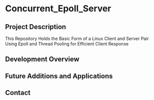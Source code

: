 # Concurrent_Epoll_Server

## Project Description
This Repository Holds the Basic Form of a Linux Client and Server Pair Using Epoll and Thread Pooling for Efficient Client Response

## Development Overview

## Future Additions and Applications

## Contact

